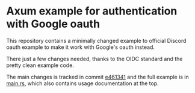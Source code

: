 # Axum example for authentication with Google oauth

This repository contains a minimally changed example to official Discord oauth example to make it work with Google's oauth instead.

There just a few changes needed, thanks to the OIDC standard and the pretty clean example code.

The main changes is tracked in commit [e461341](https://github.com/strekmann/axum-example-oauth-google/commit/e461341e0c9f56b13a46be06a0e08158c5dc8c23) and the full example is in [main.rs](https://github.com/strekmann/axum-example-oauth-google/blob/main/src/main.rs), which also contains usage documentation at the top.

